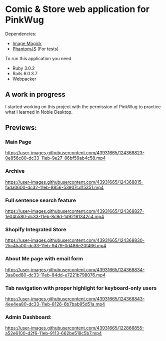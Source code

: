 # Comic & Store web application for PinkWug


Dependencies:
* [Image Magick](https://imagemagick.org/script/download.php)
* [PhantomJS](https://phantomjs.org/download.html) (For tests)

To run this application you need
* Ruby 3.0.2
* Rails 6.0.3.7
* Webpacker


## A work in progress
I started working on this project with the permission of PinkWug to practice what I learned in Noble Desktop. 

## Previews:
### Main Page
https://user-images.githubusercontent.com/43931665/124368823-0e856c80-dc33-11eb-9e27-86bf59ab4c58.mp4

### Archive
https://user-images.githubusercontent.com/43931665/124368815-fada0600-dc32-11eb-8856-53907cd15351.mp4

### Full sentence search feature
https://user-images.githubusercontent.com/43931665/124368827-1e04b580-dc33-11eb-8c9d-1d92181342c4.mp4

### Shopify Integrated Store
https://user-images.githubusercontent.com/43931665/124368830-25c45a00-dc33-11eb-9479-0d486e20f466.mp4

### About Me page with email form
https://user-images.githubusercontent.com/43931665/124368834-3aa0ed80-dc33-11eb-84dd-e7221b798076.mp4

### Tab navigation with proper highlight for keyboard-only users
https://user-images.githubusercontent.com/43931665/124368843-4ee4ea80-dc33-11eb-8126-6b7bab95d51a.mp4

### Admin Dashboard:
https://user-images.githubusercontent.com/43931665/122866855-a52e6100-d2f6-11eb-9113-662be519c5b7.mp4
